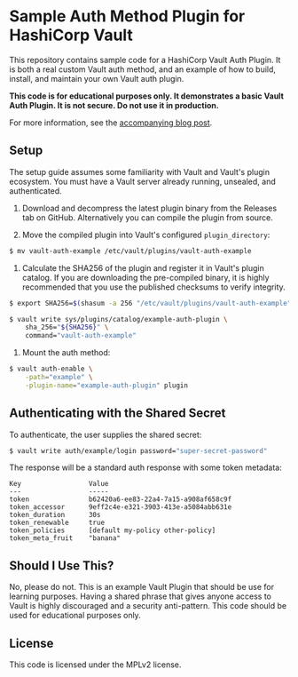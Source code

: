 # Sample Auth Method Plugin for HashiCorp Vault

This repository contains sample code for a HashiCorp Vault Auth Plugin. It is
both a real custom Vault auth method, and an example of how to build, install,
and maintain your own Vault auth plugin.

**This code is for educational purposes only. It demonstrates a basic Vault
Auth Plugin. It is not secure. Do not use it in production.**

For more information, see the [accompanying blog post](https://www.hashicorp.com/blog/building-a-vault-secure-plugin).

## Setup

The setup guide assumes some familiarity with Vault and Vault's plugin
ecosystem. You must have a Vault server already running, unsealed, and
authenticated.

1. Download and decompress the latest plugin binary from the Releases tab on
GitHub. Alternatively you can compile the plugin from source.

1. Move the compiled plugin into Vault's configured `plugin_directory`:

  ```sh
  $ mv vault-auth-example /etc/vault/plugins/vault-auth-example
  ```

1. Calculate the SHA256 of the plugin and register it in Vault's plugin catalog.
If you are downloading the pre-compiled binary, it is highly recommended that
you use the published checksums to verify integrity.

  ```sh
  $ export SHA256=$(shasum -a 256 "/etc/vault/plugins/vault-auth-example" | cut -d' ' -f1)

  $ vault write sys/plugins/catalog/example-auth-plugin \
      sha_256="${SHA256}" \
      command="vault-auth-example"
  ```

1. Mount the auth method:

  ```sh
  $ vault auth-enable \
      -path="example" \
      -plugin-name="example-auth-plugin" plugin
  ```

## Authenticating with the Shared Secret

To authenticate, the user supplies the shared secret:

```sh
$ vault write auth/example/login password="super-secret-password"
```

The response will be a standard auth response with some token metadata:

```text
Key             	Value
---             	-----
token           	b62420a6-ee83-22a4-7a15-a908af658c9f
token_accessor  	9eff2c4e-e321-3903-413e-a5084abb631e
token_duration  	30s
token_renewable 	true
token_policies  	[default my-policy other-policy]
token_meta_fruit	"banana"
```

## Should I Use This?

No, please do not. This is an example Vault Plugin that should be use for
learning purposes. Having a shared phrase that gives anyone access to Vault is
highly discouraged and a security anti-pattern. This code should be used for
educational purposes only.

## License

This code is licensed under the MPLv2 license.
